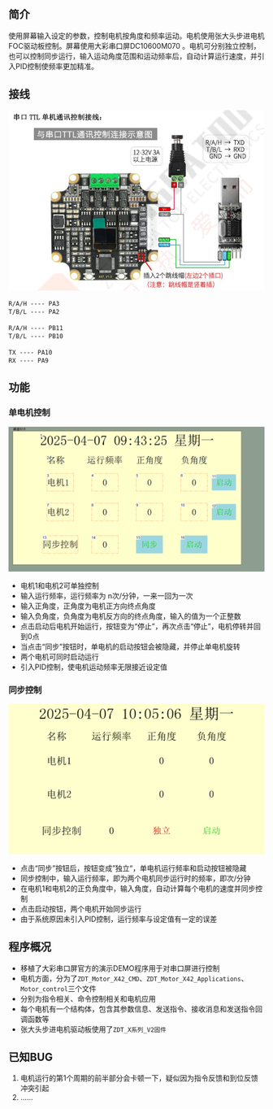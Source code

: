 ## 简介

使用屏幕输入设定的参数，控制电机按角度和频率运动。电机使用张大头步进电机FOC驱动板控制。屏幕使用大彩串口屏DC10600M070 。电机可分别独立控制，也可以控制同步运行，输入运动角度范围和运动频率后，自动计算运行速度，并引入PID控制使频率更加精准。

## 接线

![](肥猫的小世界/肥猫的学习世界/STM32/项目笔记/Pasted%20image%2020250407093621.png)

```
R/A/H ---- PA3
T/B/L ---- PA2

R/A/H ---- PB11
T/B/L ---- PB10

TX ---- PA10
RX ---- PA9
```


## 功能

### 单电机控制
![](肥猫的小世界/肥猫的学习世界/STM32/项目笔记/Pasted%20image%2020250407094402.png)
- 电机1和电机2可单独控制
- 输入运行频率，运行频率为 n次/分钟，一来一回为一次
- 输入正角度，正角度为电机正方向终点角度
- 输入负角度，负角度为电机反方向的终点角度，输入的值为一个正整数
- 点击启动后电机开始运行，按钮变为“停止”，再次点击“停止”，电机停转并回到0点
- 当点击“同步”按钮时，单电机的启动按钮会被隐藏，并停止单电机旋转
- 两个电机可同时启动运行
- 引入PID控制，使电机运动频率无限接近设定值

### 同步控制
![](肥猫的小世界/肥猫的学习世界/STM32/项目笔记/Pasted%20image%2020250407100513.png)

- 点击“同步”按钮后，按钮变成”独立“，单电机运行频率和启动按钮被隐藏
- 同步控制中，输入运行频率，即为两个电机同步运行时的频率，即次/分钟
- 在电机1和电机2的正负角度中，输入角度，自动计算每个电机的速度并同步控制
- 点击启动按钮，两个电机开始同步运行
- 由于系统原因未引入PID控制，运行频率与设定值有一定的误差


## 程序概况

- 移植了大彩串口屏官方的演示DEMO程序用于对串口屏进行控制
- 电机方面，分为了`ZDT_Motor_X42_CMD`、`ZDT_Motor_X42_Applications`、`Motor_control`三个文件
- 分别为指令相关、命令控制相关和电机应用
- 每个电机有一个结构体，包含其参数信息、发送指令、接收消息和发送指令回调函数等
- 张大头步进电机驱动板使用了`ZDT_X系列_V2固件`




## 已知BUG

1. 电机运行的第1个周期的前半部分会卡顿一下，疑似因为指令反馈和到位反馈冲突引起
2. ……